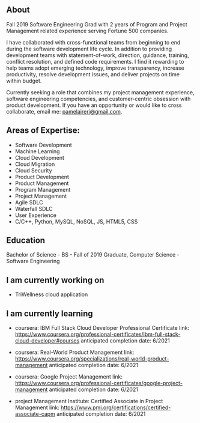 ## About
Fall 2019 Software Engineering Grad with 2 years of Program and Project Management related experience serving Fortune 500 companies. 

I have collaborated with cross-functional teams from beginning to end during the software development life cycle. In addition to providing development teams with statement-of-work, direction, guidance, training, conflict resolution, and defined code requirements. I find it rewarding to help teams adopt emerging technology, improve transparency, increase productivity, resolve development issues, and deliver projects on time within budget. 

Currently seeking a role that combines my project management experience, software engineering competencies, and customer-centric obsession with product development. If you have an opportunity or would like to cross collaborate, email me: pamelaireri@gmail.com.

## Areas of Expertise:
- Software Development
- Machine Learning
- Cloud Development 
- Cloud Migration
- Cloud Security
- Product Development
- Product Management
- Program Management
- Project Management
- Agile SDLC
- Waterfall SDLC
- User Experience
- C/C++, Python, MySQL, NoSQL, JS, HTML5, CSS 

## Education
Bachelor of Science - BS - Fall of 2019 Graduate, Computer Science - Software Engineering
 
## I am currently working on 
 - TriWellness cloud application 
   
## I am currently learning
   
 - coursera: IBM Full Stack Cloud Developer Professional Certificate
      link: https://www.coursera.org/professional-certificates/ibm-full-stack-cloud-developer#courses
      anticipated completion date: 6/2021
      
 - coursera: Real-World Product Management
      link: https://www.coursera.org/specializations/real-world-product-management
      anticipated completion date: 6/2021
    
 - coursera: Google Project Management
      link: https://www.coursera.org/professional-certificates/google-project-management
      anticipated completion date: 6/2021
      
- project Management Institute: Certified Associate in Project Management
  link: https://www.pmi.org/certifications/certified-associate-capm
  anticipated completion date: 6/2021




